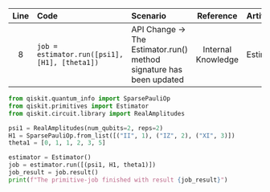 | Line | Code | Scenario | Reference | Artifact | Refactoring |
| :--: | :--- | :------- | :-------: | :------- | :---------- |
| 8 | `job = estimator.run([psi1], [H1], [theta1])` | API Change -> The Estimator.run() method signature has been updated | Internal Knowledge | Estimator.run | `job = estimator.run([(psi1, H1, theta1)])` |


```python
from qiskit.quantum_info import SparsePauliOp
from qiskit.primitives import Estimator
from qiskit.circuit.library import RealAmplitudes

psi1 = RealAmplitudes(num_qubits=2, reps=2)
H1 = SparsePauliOp.from_list([("II", 1), ("IZ", 2), ("XI", 3)])
theta1 = [0, 1, 1, 2, 3, 5]

estimator = Estimator()
job = estimator.run([(psi1, H1, theta1)])
job_result = job.result()
print(f"The primitive-job finished with result {job_result}")
```